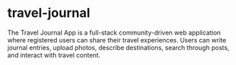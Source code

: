# travel-journal
The Travel Journal App is a full-stack community-driven web application where registered users can share their travel experiences. Users can write journal entries, upload photos, describe destinations, search through posts, and interact with travel content. 
